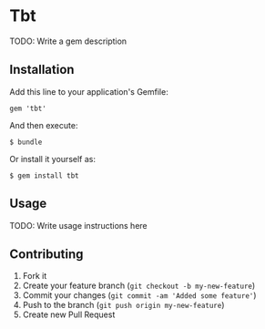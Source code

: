 # Tbt

TODO: Write a gem description

## Installation

Add this line to your application's Gemfile:

    gem 'tbt'

And then execute:

    $ bundle

Or install it yourself as:

    $ gem install tbt

## Usage

TODO: Write usage instructions here

## Contributing

1. Fork it
2. Create your feature branch (`git checkout -b my-new-feature`)
3. Commit your changes (`git commit -am 'Added some feature'`)
4. Push to the branch (`git push origin my-new-feature`)
5. Create new Pull Request
